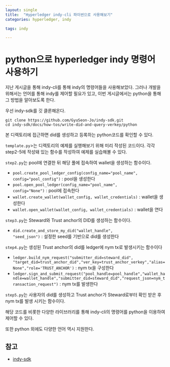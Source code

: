 ```yaml
---
layout: single
title:  "Hyperledger indy-cli 파이썬으로 사용해보기"
categories: hyperledger, indy

tags: indy

---
```


# python으로 hyperledger indy 명령어 사용하기



지난 게시글을 통해 indy-cli를 통해 indy의 명령어들을 사용해보았다. 그러나 개발을 위해서는 언어를 통해 indy를 제어할 필요가 있고, 이번 게시글에서는 python을 통해 그 방법을 알아보도록 한다.



우선 indy-sdk를 깃 클론해온다.

```
git clone https://github.com/GyuSeon-Jo/indy-sdk.git
cd indy-sdk/docs/how-tos/write-did-and-query-verkey/python
```

본 디렉토리에 접근하면 did를 생성하고 등록하는 python코드를 확인할 수 있다.

<code>template.py</code>>는 디렉토리의 예제를 실행해보기 위해 미리 작성된 코드이다. 각각 step2-5에 작성돼 있는 함수를 작성하여 예제를 실습해볼 수 있다.

<code>step2.py</code>는 pool에 연결한 뒤 해당 풀에 접속하여 wallet을 생성하는 함수이다.

- <code>pool.create_pool_ledger_config(config_name="pool_name", config="pool_config")</code> : pool을 생성한다
- <code>pool.open_pool_ledger(config_name="pool_name", config="None")</code> : pool에 접속한다
- <code>wallet.create_wallet(wallet_config, wallet_credentials)</code> : wallet을 생성한다
- <code>wallet.open_wallet(wallet_config, wallet_credentials)</code> : wallet을 연다

<code>step3.py</code>는 Steward와 Trust anchor의 DID를 생성하는 함수이다.

- <code>did.create_and_store_my_did("wallet_handle", "seed_json")</code> : 설정한 seed를 기반으로 did를 생성한다

<code>step4.py</code>는 생성된 Trust anchor의 did를 ledger에 nym tx로 발생시키는 함수이다

- <code>ledger.build_nym_request("submitter_did=steward_did", "target_did=trust_anchor_did","ver_key=trust_anchor_verkey","alias=None","role='TRUST_ANCHOR')</code> : nym tx을 구성한다
- <code>ledger.sign_and_submit_request("pool_handle=pool_handle","wallet_handle=wallet_handle","submitter_did=steward_did","request_json=nym_transaction_request")</code> : nym tx를 발생한다

<code>step5.py</code>는 사용자의 did를 생성하고 Trust anchor가 Steward로부터 확인 받은 후 nym tx를 발생 시키는 함수이다.



해당 코드를 비롯한 다양한 라이브러리를 통해 indy-cli의 명령어를 python을 이용하여 제어할 수 있다.

또한 python 외에도 다양한 언어 역시 지원한다.



## 참고

- [indy-sdk](https://github.com/hyperledger/indy-sdk)

